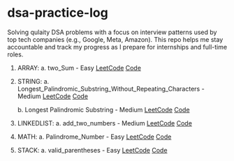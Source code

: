 # dsa-practice-log
Solving qulaity DSA problems with a focus on interview patterns used by top tech companies (e.g., Google, Meta, Amazon).
This repo helps me stay accountable and track my progress as I prepare for internships and full-time roles.

1. ARRAY:
   a. two_Sum - Easy
   [LeetCode](https://leetcode.com/submissions/detail/1698509286/)
   [Code](https://github.com/Unlitpsyche/dsa-practice-log/blob/main/arrays/two_sum.py)

2. STRING:
   a. Longest_Palindromic_Substring_Without_Repeating_Characters - Medium
   [LeetCode](https://leetcode.com/submissions/detail/1700806075/)
   [Code](https://github.com/Unlitpsyche/dsa-practice-log/blob/main/String/Longest_Substring_Without_Repeating_Characters.py)

   b. Longest Palindromic Substring - Medium
   [LeetCode](https://leetcode.com/submissions/detail/1700814520/)
   [Code](https://github.com/Unlitpsyche/dsa-practice-log/blob/main/String/Longest_Palindromic_Substring.py)

3. LINKEDLIST:
  a. add_two_numbers - Medium
  [LeetCode](https://leetcode.com/submissions/detail/1698956792/)
  [Code](https://github.com/Unlitpsyche/dsa-practice-log/blob/main/Linkedlist/add_two_numbers.py)

4. MATH:
   a. Palindrome_Number - Easy
   [LeetCode](https://leetcode.com/submissions/detail/1700916849/)
   [Code](https://github.com/Unlitpsyche/dsa-practice-log/blob/main/Math/Palindrome_Number.py)

5. STACK:
   a. valid_parentheses - Easy
   [LeetCode](https://leetcode.com/submissions/detail/1702138257/)
   [Code](https://github.com/Unlitpsyche/dsa-practice-log/blob/main/stack/valid_parentheses.py)
